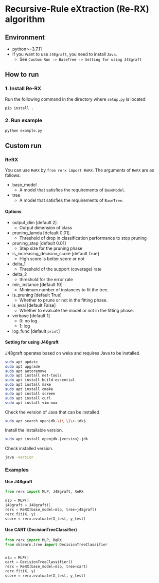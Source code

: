 # Recursive-Rule eXtraction (Re-RX) algorithm

## Environment
- python>=3.7.11
- If you want to use `J48graft`, you need to install `Java`.
  - See `Custom Run -> BaseTree -> Setting for using J48graft`

## How to run
### 1. Install Re-RX
Run the following command in the directory where `setup.py` is located

```bash
pip install .
```

### 2. Run example
```bash
python example.py
```

## Custom run
### ReRX
You can use `ReRX` by `from rerx import ReRX`.
The arguments of `ReRX` are as follows:

- base_model
  - A model that satisfies the requirements of `BaseModel`.
- tree
  - A model that satisfies the requirements of `BaseTree`.

#### Options
- output_dim [default 2].
  - Output dimension of class
- pruning_lamda [default 0.01].
  - Threshold of drop in classification performance to stop pruning
- pruning_step [default 0.01]
  - Step size for the pruning phase
- is_increasing_decision_score [default True]
  - High score is better score or not
- delta_1
  - Threshold of the support (coverage) rate
- delta_2
  - threshold for the error rate
- min_instance [default 10]
  - Minimum number of instances to fit the tree.
- is_pruning [default True]
  - Whether to prune or not in the fitting phase.
- is_eval [default False]
  - Whether to evaluate the model or not in the fitting phase.
- verbose [default 1]
  - 0: no log
  - 1: log
- log_func [default `print`]

#### Setting for using J48graft
J48graft operates based on weka and requires Java to be installed.

```bash
sudo apt update
sudo apt upgrade
sudo apt autoremove
sudo apt install net-tools
sudo apt install build-essential
sudo apt install make
sudo apt install cmake
sudo apt install screen
sudo apt install curl
sudo apt install vim-nox
```

Check the version of Java that can be installed.
```bash
sudo apt search openjdk-\(\.\)\+-jdk$
```

Install the installable version.
```bash
sudo apt install openjdk-{version}-jdk
```

Check installed version.
```bash
java -version
```


### Examples
#### Use J48graft
```python
from rerx import MLP, J48graft, ReRX

mlp = MLP()
j48graft = J48graft()
rerx = ReRX(base_model=mlp, tree=j48graft)
rerx.fit(X, y)
score = rerx.evaluate(X_test, y_test)
```

#### Use CART (DecisionTreeClassifier)
```python
from rerx import MLP, ReRX
from sklearn.tree import DecisionTreeClassifier


mlp = MLP()
cart = DecisionTreeClassifier()
rerx = ReRX(base_model=mlp, tree=cart)
rerx.fit(X, y)
score = rerx.evaluate(X_test, y_test)
```
